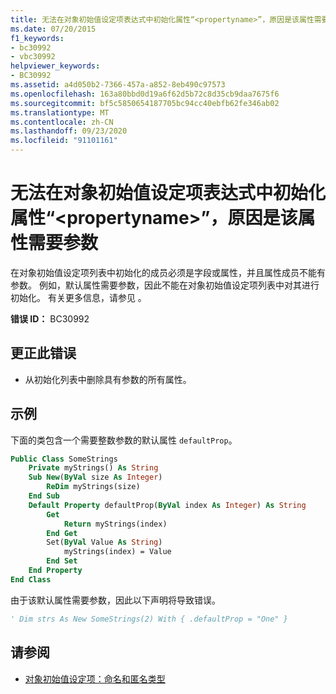 ```yaml
---
title: 无法在对象初始值设定项表达式中初始化属性“<propertyname>”，原因是该属性需要参数
ms.date: 07/20/2015
f1_keywords:
- bc30992
- vbc30992
helpviewer_keywords:
- BC30992
ms.assetid: a4d050b2-7366-457a-a852-8eb490c97573
ms.openlocfilehash: 163a80bbd0d19a6f62d5b72c8d35cb9daa7675f6
ms.sourcegitcommit: bf5c5850654187705bc94cc40ebfb62fe346ab02
ms.translationtype: MT
ms.contentlocale: zh-CN
ms.lasthandoff: 09/23/2020
ms.locfileid: "91101161"
---
```

# <a name="property-propertyname-cannot-be-initialized-in-an-object-initializer-expression-because-it-requires-arguments"></a>无法在对象初始值设定项表达式中初始化属性“\<propertyname>”，原因是该属性需要参数

在对象初始值设定项列表中初始化的成员必须是字段或属性，并且属性成员不能有参数。 例如，默认属性需要参数，因此不能在对象初始值设定项列表中对其进行初始化。 有关更多信息，请参见 。  
  
 **错误 ID：** BC30992  
  
## <a name="to-correct-this-error"></a>更正此错误  
  
- 从初始化列表中删除具有参数的所有属性。  
  
## <a name="example"></a>示例  

 下面的类包含一个需要整数参数的默认属性 `defaultProp`。  
  
```vb  
Public Class SomeStrings  
    Private myStrings() As String  
    Sub New(ByVal size As Integer)  
        ReDim myStrings(size)  
    End Sub  
    Default Property defaultProp(ByVal index As Integer) As String  
        Get  
            Return myStrings(index)  
        End Get  
        Set(ByVal Value As String)  
            myStrings(index) = Value  
        End Set  
    End Property  
End Class  
```  
  
 由于该默认属性需要参数，因此以下声明将导致错误。  
  
```vb  
' Dim strs As New SomeStrings(2) With { .defaultProp = "One" }  
```  
  
## <a name="see-also"></a>请参阅

- [对象初始值设定项：命名和匿名类型](../programming-guide/language-features/objects-and-classes/object-initializers-named-and-anonymous-types.md)
